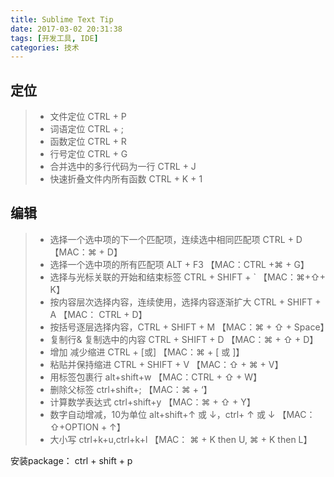 ```yaml
---
title: Sublime Text Tip
date: 2017-03-02 20:31:38
tags: [开发工具, IDE]
categories: 技术
---
```


## 定位
> * 文件定位 CTRL + P
> * 词语定位 CTRL + ;
> * 函数定位 CTRL + R
> * 行号定位 CTRL + G
> * 合并选中的多行代码为一行 CTRL + J
> * 快速折叠文件内所有函数 CTRL + K + 1
<!-- more -->
## 编辑
> * 选择一个选中项的下一个匹配项，连续选中相同匹配项 CTRL + D  【MAC：⌘ + D】
> * 选择一个选中项的所有匹配项  ALT + F3 【MAC：CTRL +⌘ + G】
> * 选择与光标关联的开始和结束标签 CTRL + SHIFT + ` 【MAC：⌘+⇧+ K】
> * 按内容层次选择内容，连续使用，选择内容逐渐扩大 CTRL + SHIFT + A 【MAC： CTRL + D】
> * 按括号逐层选择内容，CTRL + SHIFT + M 【MAC：⌘ + ⇧ + Space】
> * 复制行& 复制选中的内容 CTRL + SHIFT + D 【MAC：⌘ + ⇧ + D】
> * 增加 减少缩进 CTRL + [或] 【MAC：⌘ + [ 或 ]】
> * 粘贴并保持缩进 CTRL + SHIFT + V  【MAC：⇧ + ⌘ + V】
> * 用标签包裹行 alt+shift+w 【MAC：CTRL + ⇧ + W】
> * 删除父标签 ctrl+shift+; 【MAC：⌘ + ‘】
> * 计算数学表达式 ctrl+shift+y 【MAC：⌘ + ⇧ + Y】
> * 数字自动增减，10为单位 alt+shift+↑ 或 ↓，ctrl+ ↑ 或 ↓  【MAC：⇧+OPTION + ↑】
> * 大小写 ctrl+k+u,ctrl+k+l 【MAC： ⌘ + K then U, ⌘ + K then L】

安装package： ctrl + shift + p
